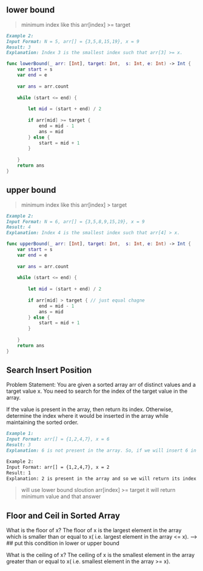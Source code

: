 ## lower bound 

> minimum index like this arr[index] >= target

```markdown
Example 2:
Input Format: N = 5, arr[] = {3,5,8,15,19}, x = 9
Result: 3
Explanation: Index 3 is the smallest index such that arr[3] >= x.
```

```swift
func lowerBound(_ arr: [Int], target: Int,  s: Int, e: Int) -> Int {
    var start = s
    var end = e
    
    var ans = arr.count
    
    while (start <= end) {
        
        let mid = (start + end) / 2
            
        if arr[mid] >= target {
            end = mid - 1
            ans = mid
        } else {
            start = mid + 1
        }
        
    }
    return ans
} 
```

## upper bound 

> minimum index like this arr[index] > target

```markdown
Example 2:
Input Format: N = 6, arr[] = {3,5,8,9,15,19}, x = 9
Result: 4
Explanation: Index 4 is the smallest index such that arr[4] > x.
```

```swift
func upperBound(_ arr: [Int], target: Int,  s: Int, e: Int) -> Int {
    var start = s
    var end = e
    
    var ans = arr.count
    
    while (start <= end) {
        
        let mid = (start + end) / 2
            
        if arr[mid] > target { // just equal chagne
            end = mid - 1
            ans = mid
        } else {
            start = mid + 1
        }
        
    }
    return ans
} 
```


##  Search Insert Position


Problem Statement: You are given a sorted array arr of distinct values and a target value x. You need to search for the index of the target value in the array.

If the value is present in the array, then return its index. Otherwise, determine the index where it would be inserted in the array while maintaining the sorted order.

```markdown
Example 1:
Input Format: arr[] = {1,2,4,7}, x = 6
Result: 3
Explanation: 6 is not present in the array. So, if we will insert 6 in the 3rd index(0-based indexing), the array will still be sorted. {1,2,4,6,7}.

Example 2:
Input Format: arr[] = {1,2,4,7}, x = 2
Result: 1
Explanation: 2 is present in the array and so we will return its index i.e. 1.

```

> will use lower bound sloution arr[index] >= target
it will return minimum value and that answer

## Floor and Ceil in Sorted Array


What is the floor of x?
The floor of x is the largest element in the array which is smaller than or equal to x( i.e. largest element in the array <= x). 
--> ## put this condition in lower or upper bound

What is the ceiling of x?
The ceiling of x is the smallest element in the array greater than or equal to x( i.e. smallest element in the array >= x).




